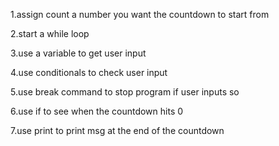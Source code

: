 1.assign count a number you want the countdown to start from

2.start a while loop 

3.use a variable to get user input
    
4.use conditionals to check user input
   
5.use break command to stop program if user inputs so 
        
6.use if to see when the countdown hits 0

7.use print to print msg at the end of the countdown
    

